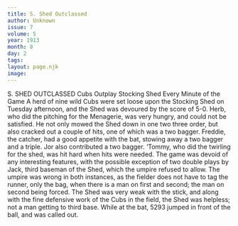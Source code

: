 ```yaml
---
title: S. Shed Outclassed
author: Unknown
issue: 7
volume: 5
year: 1913
month: 8
day: 2
tags:
layout: page.njk
image:
---
```

S. SHED OUTCLASSED    Cubs Outplay Stocking Shed Every Minute of the Game A herd of nine wild Cubs were set loose upon the Stocking Shed on Tuesday afternoon, and the Shed was devoured by the score of 5-0. Herb, who did the pitching for the Menagerie, was very hungry, and could not be satisfied. He not only mowed the Shed down in one two three order, but also cracked out a couple of hits, one of which was a two bagger. Freddie, the catcher, had a good appetite with the bat, stowing away a two bagger and a triple. Jor also contributed a two bagger. ‘Tommy, who did the twirling for the shed, was hit hard when hits were needed. The game was devoid of any interesting features, with the possible exception of two double plays by Jack, third baseman of the Shed, which the umpire refused to allow. The umpire was wrong in both instances, as the fielder does not have to tag the runner, only the bag, when there is a man on first and second; the man on second being forced. The Shed was very weak with the stick, and along with the fine defensive work of the Cubs in the field, the Shed was helpless; not a man getting to third base. While at the bat, 5293 jumped in front of the ball, and was called out. 


